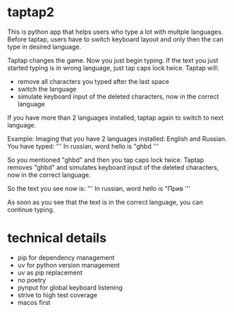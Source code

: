 # taptap2
This is python app that helps users who type a lot with multple languages.
Before taptap, users have to switch keyboard layout and only then the can type in desired language.

Taptap changes the game. Now you just begin typing. If the text you just started typing is in wrong language, just tap caps lock twice. Taptap will:
 - remove all characters you typed after the last space
 - switch the language
 - simulate keyboard input of the deleted characters, now in the correct language

 If you have more than 2 languages installed, taptap again to switch to next language.

 Example:
 Imaging that you have 2 languages installed: English and Russian.
 You have typed:
 '''
 In russian, word hello is "ghbd
 '''

 So you mentioned "ghbd" and then you tap caps lock twice.
 Taptap removes "ghbd" and simulates keyboard input of the deleted characters, now in the correct language.

 So the text you see now is:
  '''
 In russian, word hello is "Прив
 '''

 As soon as you see that the text is in the correct language, you can continue typing.

 
 # technical details
 - pip for dependency management
 - uv for python version management
 - uv as pip replacement
 - no poetry
 - pynput for global keyboard listening
 - strive to high test coverage
 - macos first

